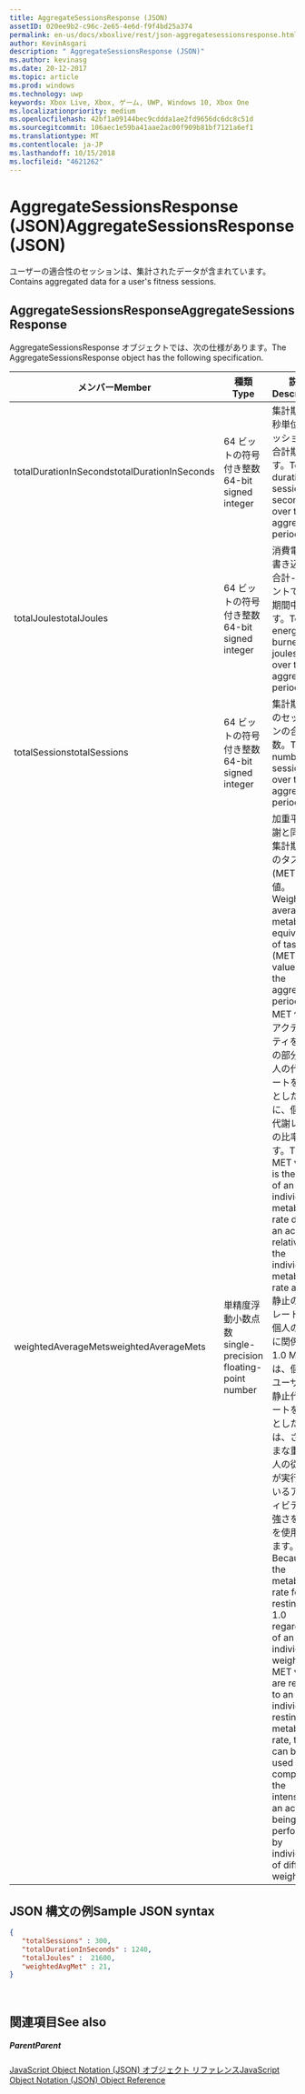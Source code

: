 ```yaml
---
title: AggregateSessionsResponse (JSON)
assetID: 020ee9b2-c96c-2e65-4e6d-f9f4bd25a374
permalink: en-us/docs/xboxlive/rest/json-aggregatesessionsresponse.html
author: KevinAsgari
description: " AggregateSessionsResponse (JSON)"
ms.author: kevinasg
ms.date: 20-12-2017
ms.topic: article
ms.prod: windows
ms.technology: uwp
keywords: Xbox Live, Xbox, ゲーム, UWP, Windows 10, Xbox One
ms.localizationpriority: medium
ms.openlocfilehash: 42bf1a09144bec9cddda1ae2fd9656dc6dc8c51d
ms.sourcegitcommit: 106aec1e59ba41aae2ac00f909b81bf7121a6ef1
ms.translationtype: MT
ms.contentlocale: ja-JP
ms.lasthandoff: 10/15/2018
ms.locfileid: "4621262"
---
```

# <a name="aggregatesessionsresponse-json"></a><span data-ttu-id="9cab3-104">AggregateSessionsResponse (JSON)</span><span class="sxs-lookup"><span data-stu-id="9cab3-104">AggregateSessionsResponse (JSON)</span></span>
<span data-ttu-id="9cab3-105">ユーザーの適合性のセッションは、集計されたデータが含まれています。</span><span class="sxs-lookup"><span data-stu-id="9cab3-105">Contains aggregated data for a user's fitness sessions.</span></span> 
<a id="ID4EN"></a>

 
## <a name="aggregatesessionsresponse"></a><span data-ttu-id="9cab3-106">AggregateSessionsResponse</span><span class="sxs-lookup"><span data-stu-id="9cab3-106">AggregateSessionsResponse</span></span>
 
<span data-ttu-id="9cab3-107">AggregateSessionsResponse オブジェクトでは、次の仕様があります。</span><span class="sxs-lookup"><span data-stu-id="9cab3-107">The AggregateSessionsResponse object has the following specification.</span></span>
 
| <span data-ttu-id="9cab3-108">メンバー</span><span class="sxs-lookup"><span data-stu-id="9cab3-108">Member</span></span>| <span data-ttu-id="9cab3-109">種類</span><span class="sxs-lookup"><span data-stu-id="9cab3-109">Type</span></span>| <span data-ttu-id="9cab3-110">説明</span><span class="sxs-lookup"><span data-stu-id="9cab3-110">Description</span></span>| 
| --- | --- | --- | 
| <span data-ttu-id="9cab3-111">totalDurationInSeconds</span><span class="sxs-lookup"><span data-stu-id="9cab3-111">totalDurationInSeconds</span></span>| <span data-ttu-id="9cab3-112">64 ビットの符号付き整数</span><span class="sxs-lookup"><span data-stu-id="9cab3-112">64-bit signed integer</span></span>| <span data-ttu-id="9cab3-113">集計期間を秒単位でセッションの合計期間です。</span><span class="sxs-lookup"><span data-stu-id="9cab3-113">Total duration of sessions in seconds over the aggregation period.</span></span>| 
| <span data-ttu-id="9cab3-114">totalJoules</span><span class="sxs-lookup"><span data-stu-id="9cab3-114">totalJoules</span></span>| <span data-ttu-id="9cab3-115">64 ビットの符号付き整数</span><span class="sxs-lookup"><span data-stu-id="9cab3-115">64-bit signed integer</span></span>| <span data-ttu-id="9cab3-116">消費電力の書き込みの合計-コンセントで-集計期間中です。</span><span class="sxs-lookup"><span data-stu-id="9cab3-116">Total energy burned—in joules—over the aggregation period.</span></span> | 
| <span data-ttu-id="9cab3-117">totalSessions</span><span class="sxs-lookup"><span data-stu-id="9cab3-117">totalSessions</span></span>| <span data-ttu-id="9cab3-118">64 ビットの符号付き整数</span><span class="sxs-lookup"><span data-stu-id="9cab3-118">64-bit signed integer</span></span>| <span data-ttu-id="9cab3-119">集計期間中のセッションの合計数。</span><span class="sxs-lookup"><span data-stu-id="9cab3-119">Total number of sessions over the aggregation period.</span></span>| 
| <span data-ttu-id="9cab3-120">weightedAverageMets</span><span class="sxs-lookup"><span data-stu-id="9cab3-120">weightedAverageMets</span></span>| <span data-ttu-id="9cab3-121">単精度浮動小数点数</span><span class="sxs-lookup"><span data-stu-id="9cab3-121">single-precision floating-point number</span></span> | <span data-ttu-id="9cab3-122">加重平均代謝と同等の集計期間中のタスク (MET) の値。</span><span class="sxs-lookup"><span data-stu-id="9cab3-122">Weighted average metabolic equivalent of task (MET) value over the aggregation period.</span></span> <span data-ttu-id="9cab3-123">MET 値は、アクティビティを残りの部分で個人の代謝レートを基準とした時に、個々 の代謝レートの比率です。</span><span class="sxs-lookup"><span data-stu-id="9cab3-123">The MET value is the ratio of an individual's metabolic rate during an activity relative to the individual's metabolic rate at rest.</span></span> <span data-ttu-id="9cab3-124">静止の代謝レートは、個人の太さに関係なく 1.0 MET 値は、個々 のユーザーの静止代謝レートを基準としたためは、さまざまな重みの人の従業員が実行しているアクティビティの強さを比較を使用できます。</span><span class="sxs-lookup"><span data-stu-id="9cab3-124">Because the metabolic rate for resting is 1.0 regardless of an individual's weight, and MET values are relative to an individual's resting metabolic rate, they can be used to compare the intensity of an activity being performed by individuals of different weights.</span></span>| 
  
<a id="ID4ESC"></a>

 
## <a name="sample-json-syntax"></a><span data-ttu-id="9cab3-125">JSON 構文の例</span><span class="sxs-lookup"><span data-stu-id="9cab3-125">Sample JSON syntax</span></span>
 

```json
{
   "totalSessions" : 300,
   "totalDurationInSeconds" : 1240,
   "totalJoules" :  21600,
   "weightedAvgMet" : 21,
}

    
```

  
<a id="ID4E2C"></a>

 
## <a name="see-also"></a><span data-ttu-id="9cab3-126">関連項目</span><span class="sxs-lookup"><span data-stu-id="9cab3-126">See also</span></span>
 
<a id="ID4E4C"></a>

 
##### <a name="parent"></a><span data-ttu-id="9cab3-127">Parent</span><span class="sxs-lookup"><span data-stu-id="9cab3-127">Parent</span></span> 

[<span data-ttu-id="9cab3-128">JavaScript Object Notation (JSON) オブジェクト リファレンス</span><span class="sxs-lookup"><span data-stu-id="9cab3-128">JavaScript Object Notation (JSON) Object Reference</span></span>](atoc-xboxlivews-reference-json.md)

   